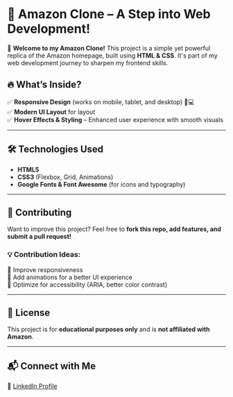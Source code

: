 # 🛒 Amazon Clone – A Step into Web Development!  

🚀 **Welcome to my Amazon Clone!** This project is a simple yet powerful replica of the Amazon homepage, built using **HTML & CSS**. It's part of my web development journey to sharpen my frontend skills.  

## 🔥 What’s Inside?  
✅ **Responsive Design** (works on mobile, tablet, and desktop)  📱💻  
✅ **Modern UI Layout** for layout  
✅ **Hover Effects & Styling** – Enhanced user experience with smooth visuals  

---

## 🛠️ Technologies Used  

- **HTML5**  
- **CSS3** (Flexbox, Grid, Animations)  
- **Google Fonts & Font Awesome** (for icons and typography)  

---

## 🤝 Contributing  

Want to improve this project? Feel free to **fork this repo, add features, and submit a pull request!**  

### 💡 Contribution Ideas:  
🔹 Improve responsiveness  
🔹 Add animations for a better UI experience  
🔹 Optimize for accessibility (ARIA, better color contrast)  

---

## 📜 License  

This project is for **educational purposes only** and is **not affiliated with Amazon**.  

---

## 📬 Connect with Me  

💼 [LinkedIn Profile](https://www.linkedin.com/in/md-s-14aa3127a) 
